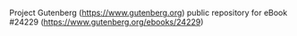 Project Gutenberg (https://www.gutenberg.org) public repository for eBook #24229 (https://www.gutenberg.org/ebooks/24229)
